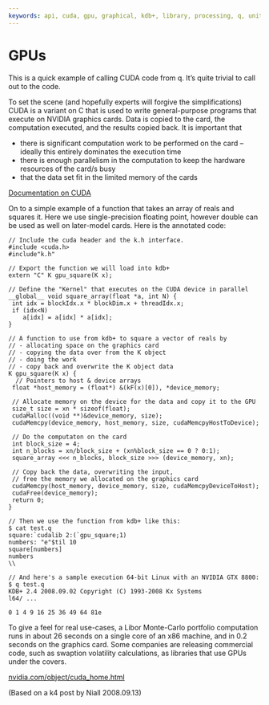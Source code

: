 ```yaml
---
keywords: api, cuda, gpu, graphical, kdb+, library, processing, q, unit
---
```


# GPUs


This is a quick example of calling CUDA code from q. It’s quite trivial to call out to the code.

To set the scene (and hopefully experts will forgive the simplifications) CUDA is a variant on C that is used to write general-purpose programs that execute on NVIDIA graphics cards. Data is copied to the card, the computation executed, and the results copied back. It is important that

-   there is significant computation work to be performed on the card – ideally this entirely dominates the execution time
-   there is enough parallelism in the computation to keep the hardware resources of the card/s busy
-   that the data set fit in the limited memory of the cards

<i class="far fa-hand-point-right"></i> [Documentation on CUDA](http://www.nvidia.com/object/cuda_develop.html)

On to a simple example of a function that takes an array of reals and squares it. Here we use single-precision floating point, however double can be used as well on later-model cards. Here is the annotated code:

```cuda
// Include the cuda header and the k.h interface.
#include <cuda.h>
#include"k.h"

// Export the function we will load into kdb+
extern "C" K gpu_square(K x);

// Define the "Kernel" that executes on the CUDA device in parallel
__global__ void square_array(float *a, int N) {
 int idx = blockIdx.x * blockDim.x + threadIdx.x;
 if (idx<N)
    a[idx] = a[idx] * a[idx];
}

// A function to use from kdb+ to square a vector of reals by
// - allocating space on the graphics card
// - copying the data over from the K object
// - doing the work
// - copy back and overwrite the K object data
K gpu_square(K x) {
  // Pointers to host & device arrays
 float *host_memory = (float*) &(kF(x)[0]), *device_memory;

 // Allocate memory on the device for the data and copy it to the GPU
 size_t size = xn * sizeof(float);
 cudaMalloc((void **)&device_memory, size);
 cudaMemcpy(device_memory, host_memory, size, cudaMemcpyHostToDevice);

 // Do the computaton on the card
 int block_size = 4;
 int n_blocks = xn/block_size + (xn%block_size == 0 ? 0:1);
 square_array <<< n_blocks, block_size >>> (device_memory, xn);

 // Copy back the data, overwriting the input, 
 // free the memory we allocated on the graphics card
 cudaMemcpy(host_memory, device_memory, size, cudaMemcpyDeviceToHost);
 cudaFree(device_memory);
 return 0;
}

// Then we use the function from kdb+ like this:
$ cat test.q
square:`cudalib 2:(`gpu_square;1)
numbers: "e"$til 10
square[numbers]
numbers
\\

// And here's a sample execution 64-bit Linux with an NVIDIA GTX 8800:
$ q test.q
KDB+ 2.4 2008.09.02 Copyright (C) 1993-2008 Kx Systems
l64/ ...

0 1 4 9 16 25 36 49 64 81e
```

To give a feel for real use-cases, a Libor Monte-Carlo portfolio computation runs in about 26 seconds on a single core of an x86 machine, and in 0.2 seconds on the graphics card. Some companies are releasing commercial code, such as swaption volatility calculations, as libraries that use GPUs under the covers.

<i class="far fa-hand-point-right"></i> [nvidia.com/object/cuda_home.html](http://www.nvidia.com/object/cuda_home.html) 

(Based on a k4 post by Niall 2008.09.13)

